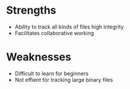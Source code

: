 # Strengths
- Ability to track all kinds of files high integrity
- Facilitates collaborative working

# Weaknesses
- Difficult to learn for beginners
- Not effient for tracking large binary files

